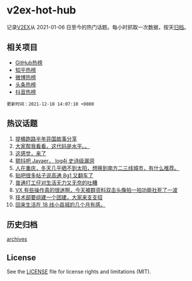 # v2ex-hot-hub

 记录[V2EX](https://www.v2ex.com/)从 2021-01-06 日至今的热门话题。每小时抓取一次数据，按天[归档](archives)。
 
 ## 相关项目

- [GitHub热榜](https://github.com/snaildev/github-hot-hub)
- [知乎热榜](https://github.com/snaildev/zhihu-hot-hub)
- [微博热榜](https://github.com/snaildev/weibo-hot-hub)
- [头条热榜](https://github.com/snaildev/toutiao-hot-hub)
- [抖音热榜](https://github.com/snaildev/douyin-hot-hub)


 `更新时间：2021-12-10 14:07:10 +0800`

## 热议话题

1. [提桶跑路半年异国故事分享](https://www.v2ex.com/t/821216)
1. [大家帮我看看，这代码是水平。。](https://www.v2ex.com/t/821118)
1. [这感觉，来了](https://www.v2ex.com/t/821138)
1. [颤抖吧 Javaer， log4j 史诗级漏洞](https://www.v2ex.com/t/821241)
1. [人在重庆，冬天几乎晒不到太阳，想换到南方二三线城市，有什么推荐。](https://www.v2ex.com/t/821187)
1. [贴吧很多帖子说高通 8g1 又翻车了](https://www.v2ex.com/t/821264)
1. [普通打工仔对生活无力又无奈的吐糟](https://www.v2ex.com/t/821181)
1. [VX 有些操作真的很迷啊，今天被群资料双击头像拍一拍功能社死了一波](https://www.v2ex.com/t/821130)
1. [技术部要组建一个团建，大家来支支招](https://www.v2ex.com/t/821203)
1. [回来生活在 18 线小县城的几个月有感。](https://www.v2ex.com/t/821163)

## 历史归档

[archives](archives)

## License

See the [LICENSE](LICENSE) file for license rights and limitations (MIT).
